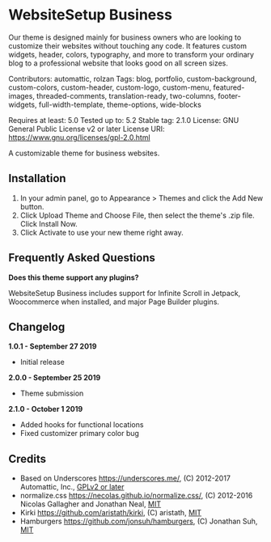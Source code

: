 WebsiteSetup Business
===

Our theme is designed mainly for business owners who are looking to customize their websites without touching any code. It features custom widgets, header, colors, typography, and more to transform your ordinary blog to a professional website that looks good on all screen sizes.

Contributors: automattic, rolzan
Tags: blog, portfolio, custom-background, custom-colors, custom-header, custom-logo, custom-menu, featured-images, threaded-comments, translation-ready, two-columns, footer-widgets, full-width-template, theme-options, wide-blocks 

Requires at least: 5.0
Tested up to: 5.2
Stable tag: 2.1.0
License: GNU General Public License v2 or later
License URI: https://www.gnu.org/licenses/gpl-2.0.html

A customizable theme for business websites.

Installation
---------------

1. In your admin panel, go to Appearance > Themes and click the Add New button.
2. Click Upload Theme and Choose File, then select the theme's .zip file. Click Install Now.
3. Click Activate to use your new theme right away.

Frequently Asked Questions
---------------

**Does this theme support any plugins?**

WebsiteSetup Business includes support for Infinite Scroll in Jetpack, Woocommerce when installed, and major Page Builder plugins.

Changelog
---------------

**1.0.1 - September 27 2019**
* Initial release

**2.0.0 - September 25 2019**
* Theme submission

**2.1.0 - October 1 2019**
* Added hooks for functional locations
* Fixed customizer primary color bug

Credits
---------------

* Based on Underscores https://underscores.me/, (C) 2012-2017 Automattic, Inc., [GPLv2 or later](https://www.gnu.org/licenses/gpl-2.0.html)
* normalize.css https://necolas.github.io/normalize.css/, (C) 2012-2016 Nicolas Gallagher and Jonathan Neal, [MIT](https://opensource.org/licenses/MIT)
* Kirki https://github.com/aristath/kirki, (C) aristath, [MIT](https://opensource.org/licenses/MIT)
* Hamburgers https://github.com/jonsuh/hamburgers, (C) Jonathan Suh, [MIT](https://opensource.org/licenses/MIT)
